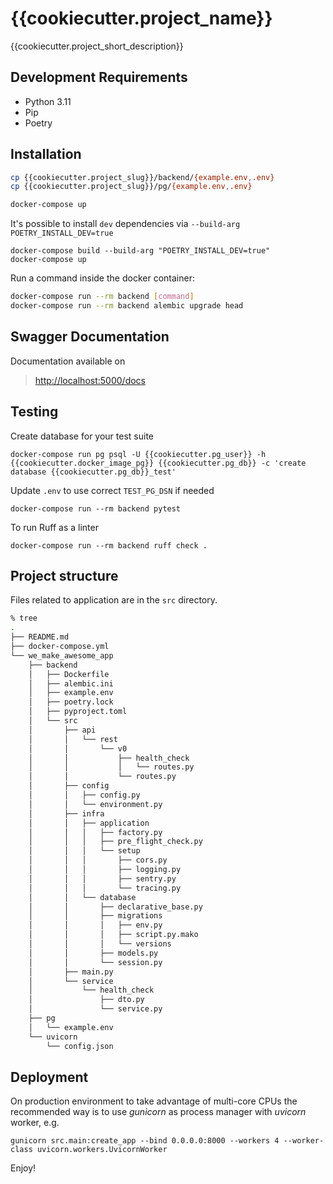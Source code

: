 {{cookiecutter.project_name}}
=============================

{{cookiecutter.project_short_description}}


Development Requirements
------------------------

- Python 3.11
- Pip
- Poetry


Installation
------------

```bash
cp {{cookiecutter.project_slug}}/backend/{example.env,.env}
cp {{cookiecutter.project_slug}}/pg/{example.env,.env}
```

```bash
docker-compose up
```

It's possible to install `dev` dependencies via `--build-arg POETRY_INSTALL_DEV=true`

```
docker-compose build --build-arg "POETRY_INSTALL_DEV=true"
docker-compose up
```

Run a command inside the docker container:

```bash
docker-compose run --rm backend [command]
docker-compose run --rm backend alembic upgrade head
```


Swagger Documentation
---------------------

Documentation available on

> <http://localhost:5000/docs>


Testing
-------

Create database for your test suite

```
docker-compose run pg psql -U {{cookiecutter.pg_user}} -h {{cookiecutter.docker_image_pg}} {{cookiecutter.pg_db}} -c 'create database {{cookiecutter.pg_db}}_test'
```

Update `.env` to use correct `TEST_PG_DSN` if needed

```
docker-compose run --rm backend pytest
```

To run Ruff as a linter

```
docker-compose run --rm backend ruff check .
```


Project structure
-----------------

Files related to application are in the `src` directory.

```bash
% tree
.
├── README.md
├── docker-compose.yml
└── we_make_awesome_app
    ├── backend
    │   ├── Dockerfile
    │   ├── alembic.ini
    │   ├── example.env
    │   ├── poetry.lock
    │   ├── pyproject.toml
    │   └── src
    │       ├── api
    │       │   └── rest
    │       │       └── v0
    │       │           ├── health_check
    │       │           │   └── routes.py
    │       │           └── routes.py
    │       ├── config
    │       │   ├── config.py
    │       │   └── environment.py
    │       ├── infra
    │       │   ├── application
    │       │   │   ├── factory.py
    │       │   │   ├── pre_flight_check.py
    │       │   │   └── setup
    │       │   │       ├── cors.py
    │       │   │       ├── logging.py
    │       │   │       ├── sentry.py
    │       │   │       └── tracing.py
    │       │   └── database
    │       │       ├── declarative_base.py
    │       │       ├── migrations
    │       │       │   ├── env.py
    │       │       │   ├── script.py.mako
    │       │       │   └── versions
    │       │       ├── models.py
    │       │       └── session.py
    │       ├── main.py
    │       └── service
    │           └── health_check
    │               ├── dto.py
    │               └── service.py
    ├── pg
    │   └── example.env
    └── uvicorn
        └── config.json
```



Deployment
----------

On production environment to take advantage of multi-core CPUs the recommended
way is to use <i>gunicorn</i> as process manager with <i>uvicorn</i> worker, e.g.

```
gunicorn src.main:create_app --bind 0.0.0.0:8000 --workers 4 --worker-class uvicorn.workers.UvicornWorker
```

Enjoy!

